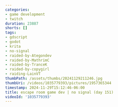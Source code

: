 ```yaml
---
categories:
- game development
- twitch
duration: 23887
shorts: []
tags:
- gdscript
- godot
- krita
- no-signal
- raided-by-Ategondev
- raided-by-MathrimC
- raided-by-TranceK
- raided-by-copygirl
- raiding-LainVT
thumbPath: /assets/thumbs/20241129211246.jpg
thumbUri: /videos/1035779393/pictures/1957365344
timestamp: 2024-11-29T15:12:46-06:00
title: escape room game dev | no signal (day 151)
videoId: '1035779393'
---
```

